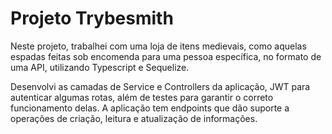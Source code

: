 # Projeto Trybesmith

Neste projeto, trabalhei com uma loja de itens medievais, como aquelas espadas feitas sob encomenda para uma pessoa específica, no formato de uma API, utilizando Typescript e Sequelize.

Desenvolvi as camadas de Service e Controllers da aplicação, JWT para autenticar algumas rotas, além de testes para garantir o correto funcionamento delas. A aplicação tem endpoints que dão suporte a operações de criação, leitura e atualização de informações.

